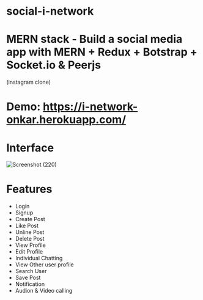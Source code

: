 # social-i-network

# MERN stack - Build a social media app with MERN + Redux + Botstrap + Socket.io & Peerjs
(instagram clone) 

# Demo: https://i-network-onkar.herokuapp.com/

# Interface

![Screenshot (220)](https://user-images.githubusercontent.com/70166293/134705454-00e9c90b-e0aa-4c29-890d-1e7c50059c28.png)

# Features
 * Login
 * Signup
 * Create Post
 * Like Post
 * Unline Post
 * Delete Post
 * View Profile
 * Edit Profile
 * Individual Chatting
 * View Other user profile
 * Search User
 * Save Post
 * Notification
 * Audion & Video calling
